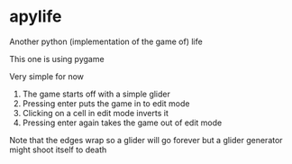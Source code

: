 apylife
=======

Another python (implementation of the game of) life

This one is using pygame

Very simple for now

1. The game starts off with a simple glider
1. Pressing enter puts the game in to edit mode
1. Clicking on a cell in edit mode inverts it
1. Pressing enter again takes the game out of edit mode

Note that the edges wrap so a glider will go forever but a glider generator might shoot itself to death